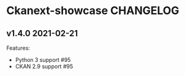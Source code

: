 # Ckanext-showcase CHANGELOG

## v1.4.0 2021-02-21

Features:

* Python 3 support #95
* CKAN 2.9 support #95
